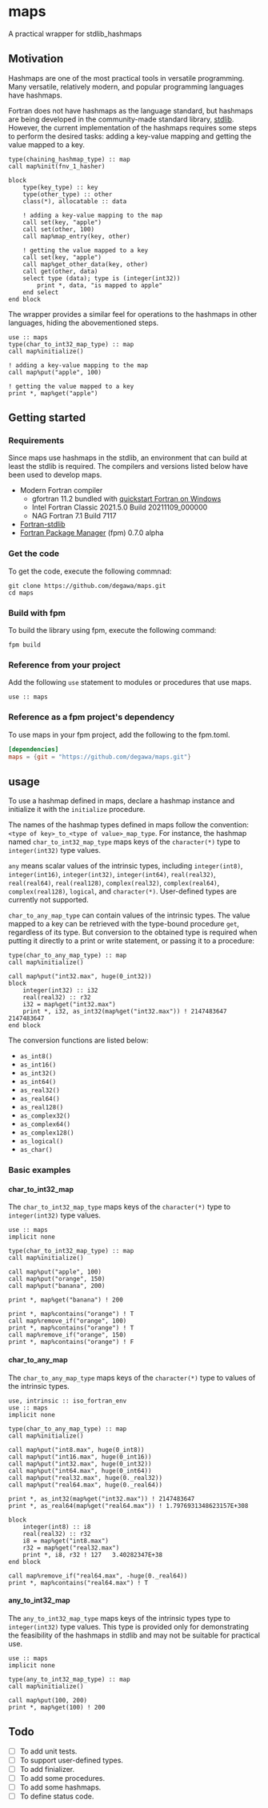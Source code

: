 # maps
A practical wrapper for stdlib_hashmaps

## Motivation
Hashmaps are one of the most practical tools in versatile programming. Many versatile, relatively modern, and popular programming languages have hashmaps.

Fortran does not have hashmaps as the language standard, but hashmaps are being developed in the community-made standard library, [stdlib](https://github.com/fortran-lang/stdlib). However, the current implementation of the hashmaps requires some steps to perform the desired tasks: adding a key-value mapping and getting the value mapped to a key.

```Fortran
type(chaining_hashmap_type) :: map
call map%init(fnv_1_hasher)

block
    type(key_type) :: key
    type(other_type) :: other
    class(*), allocatable :: data

    ! adding a key-value mapping to the map
    call set(key, "apple")
    call set(other, 100)
    call map%map_entry(key, other)

    ! getting the value mapped to a key
    call set(key, "apple")
    call map%get_other_data(key, other)
    call get(other, data)
    select type (data); type is (integer(int32))
        print *, data, "is mapped to apple"
    end select
end block
```

The wrapper provides a similar feel for operations to the hashmaps in other languages, hiding the abovementioned steps.

```Fortran
use :: maps
type(char_to_int32_map_type) :: map
call map%initialize()

! adding a key-value mapping to the map
call map%put("apple", 100)

! getting the value mapped to a key
print *, map%get("apple")
```

## Getting started
### Requirements
Since maps use hashmaps in the stdlib, an environment that can build at least the stdlib is required. The compilers and versions listed below have been used to develop maps.

- Modern Fortran compiler
    - gfortran 11.2 bundled with [quickstart Fortran on Windows](https://github.com/LKedward/quickstart-fortran)
    - Intel Fortran Classic 2021.5.0 Build 20211109_000000
    - NAG Fortran 7.1 Build 7117
- [Fortran-stdlib](https://github.com/fortran-lang/stdlib)
- [Fortran Package Manager](https://github.com/fortran-lang/fpm) (fpm) 0.7.0 alpha

### Get the code
To get the code, execute the following commnad:

```console
git clone https://github.com/degawa/maps.git
cd maps
```

### Build with fpm
To build the library using fpm, execute the following command:

```console
fpm build
```

### Reference from your project
Add the following `use` statement to modules or procedures that use maps.

```Fortran
use :: maps
```

### Reference as a fpm project's dependency
To use maps in your fpm project, add the following to the fpm.toml.

```TOML
[dependencies]
maps = {git = "https://github.com/degawa/maps.git"}
```

## usage
To use a hashmap defined in maps, declare a hashmap instance and initialize it with the `initialize` procedure. <!--When it is no longer needed, the `finalize` procedure destorys the instance.-->

The names of the hashmap types defined in maps follow the convention: `<type of key>_to_<type of value>_map_type`. For instance, the hashmap named `char_to_int32_map_type` maps keys of the `character(*)` type to `integer(int32)` type values.

`any` means scalar values of the intrinsic types, including `integer(int8)`, `integer(int16)`, `integer(int32)`, `integer(int64)`, `real(real32)`, `real(real64)`, `real(real128)`, `complex(real32)`, `complex(real64)`, `complex(real128)`, `logical`, and `character(*)`. User-defined types are currently not supported.

`char_to_any_map_type` can contain values of the intrinsic types. The value mapped to a key can be retrieved with the type-bound procedure `get`, regardless of its type. But conversion to the obtained type is required when putting it directly to a print or write statement, or passing it to a procedure:

```Fortran
type(char_to_any_map_type) :: map
call map%initialize()

call map%put("int32.max", huge(0_int32))
block
    integer(int32) :: i32
    real(real32) :: r32
    i32 = map%get("int32.max")
    print *, i32, as_int32(map%get("int32.max")) ! 2147483647  2147483647
end block
```

The conversion functions are listed below:
- `as_int8()`
- `as_int16()`
- `as_int32()`
- `as_int64()`
- `as_real32()`
- `as_real64()`
- `as_real128()`
- `as_complex32()`
- `as_complex64()`
- `as_complex128()`
- `as_logical()`
- `as_char()`

### Basic examples
#### char_to_int32_map
The `char_to_int32_map_type` maps keys of the `character(*)` type to `integer(int32)` type values.

```Fortran
use :: maps
implicit none

type(char_to_int32_map_type) :: map
call map%initialize()

call map%put("apple", 100)
call map%put("orange", 150)
call map%put("banana", 200)

print *, map%get("banana") ! 200

print *, map%contains("orange") ! T
call map%remove_if("orange", 100)
print *, map%contains("orange") ! T
call map%remove_if("orange", 150)
print *, map%contains("orange") ! F
```

#### char_to_any_map
The `char_to_any_map_type` maps keys of the `character(*)` type to values of the intrinsic types.

```Fortran
use, intrinsic :: iso_fortran_env
use :: maps
implicit none

type(char_to_any_map_type) :: map
call map%initialize()

call map%put("int8.max", huge(0_int8))
call map%put("int16.max", huge(0_int16))
call map%put("int32.max", huge(0_int32))
call map%put("int64.max", huge(0_int64))
call map%put("real32.max", huge(0._real32))
call map%put("real64.max", huge(0._real64))

print *, as_int32(map%get("int32.max")) ! 2147483647
print *, as_real64(map%get("real64.max")) ! 1.7976931348623157E+308

block
    integer(int8) :: i8
    real(real32) :: r32
    i8 = map%get("int8.max")
    r32 = map%get("real32.max")
    print *, i8, r32 ! 127   3.40282347E+38
end block

call map%remove_if("real64.max", -huge(0._real64))
print *, map%contains("real64.max") ! T
```

#### any_to_int32_map
The `any_to_int32_map_type` maps keys of  the intrinsic types type to `integer(int32)` type values. This type is provided only for demonstrating the feasibility of the hashmaps in stdlib and may not be suitable for practical use.

```Fortran
use :: maps
implicit none

type(any_to_int32_map_type) :: map
call map%initialize()

call map%put(100, 200)
print *, map%get(100) ! 200
```

## Todo
- [ ] To add unit tests.
- [ ] To support user-defined types.
- [ ] To add finializer.
- [ ] To add some procedures.
- [ ] To add some hashmaps.
- [ ] To define status code.